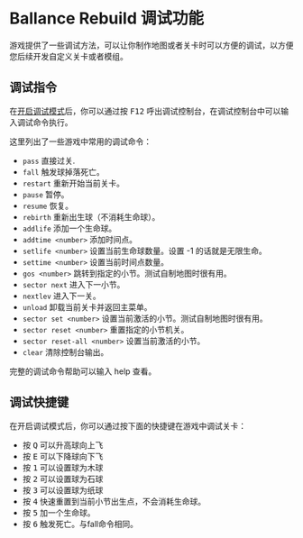 # Ballance Rebuild 调试功能

游戏提供了一些调试方法，可以让你制作地图或者关卡时可以方便的调试，以方便您后续开发自定义关卡或者模组。

## 调试指令

在[开启调试模式](./project-help.md#如何开启发行版的调试模式)后，你可以通过按 <kbd>F12</kbd> 呼出调试控制台，在调试控制台中可以输入调试命令执行。

这里列出了一些游戏中常用的调试命令：

* `pass` 直接过关.
* `fall` 触发球掉落死亡。
* `restart` 重新开始当前关卡。
* `pause` 暂停。
* `resume` 恢复。
* `rebirth` 重新出生球（不消耗生命球）。
* `addlife` 添加一个生命球。
* `addtime <number>` 添加时间点。
* `setlife <number>` 设置当前生命球数量。设置 -1 的话就是无限生命。
* `settime <number>` 设置当前时间点数量。
* `gos <number>` 跳转到指定的小节。测试自制地图时很有用。
* `sector next` 进入下一小节。
* `nextlev` 进入下一关。
* `unload` 卸载当前关卡并返回主菜单。
* `sector set <number>` 设置当前激活的小节。测试自制地图时很有用。
* `sector reset <number>` 重置指定的小节机关。
* `sector reset-all <number>` 设置当前激活的小节。
* `clear` 清除控制台输出。

完整的调试命令帮助可以输入 help 查看。

## 调试快捷键

在开启调试模式后，你可以通过按下面的快捷键在游戏中调试关卡：

* 按 <kbd>Q</kbd> 可以升高球向上飞
* 按 <kbd>E</kbd> 可以下降球向下飞
* 按 <kbd>1</kbd> 可以设置球为木球
* 按 <kbd>2</kbd> 可以设置球为石球
* 按 <kbd>3</kbd> 可以设置球为纸球
* 按 <kbd>4</kbd> 快速重置到当前小节出生点，不会消耗生命球。
* 按 <kbd>5</kbd> 加一个生命球。
* 按 <kbd>6</kbd> 触发死亡。与fall命令相同。
